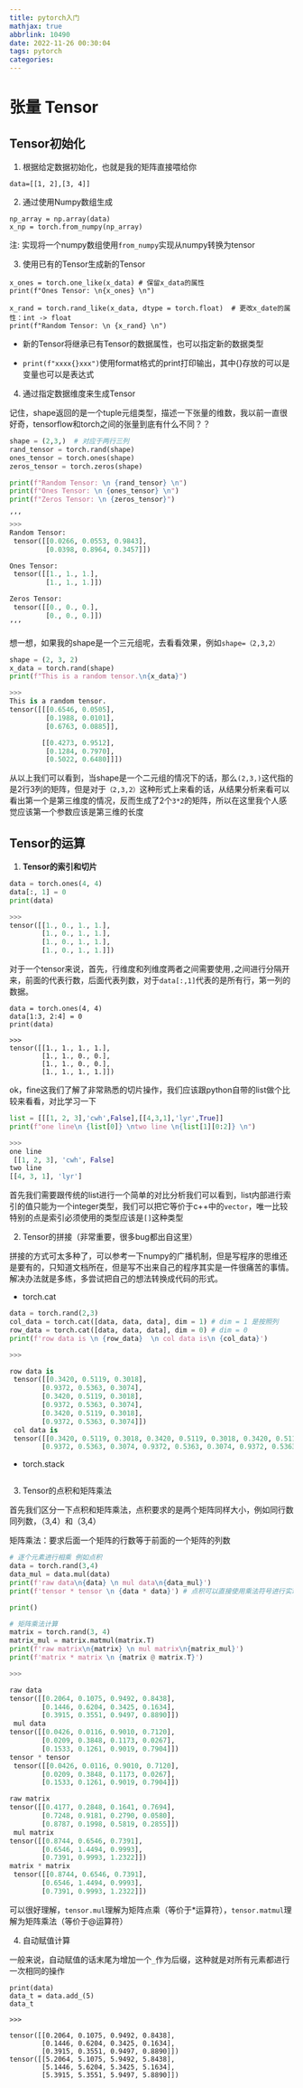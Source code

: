 ```yaml
---
title: pytorch入门
mathjax: true
abbrlink: 10490
date: 2022-11-26 00:30:04
tags: pytorch
categories:
---
```


# 张量 Tensor

## Tensor初始化

1. 根据给定数据初始化，也就是我的矩阵直接喂给你

`data=[[1, 2],[3, 4]]`

2. 通过使用Numpy数组生成

```
np_array = np.array(data)
x_np = torch.from_numpy(np_array)
```

注: 实现将一个numpy数组使用`from_numpy`实现从numpy转换为tensor

<!--more-->

3. 使用已有的Tensor生成新的Tensor

```
x_ones = torch.one_like(x_data) # 保留x_data的属性
print(f"Ones Tensor: \n{x_ones} \n")

x_rand = torch.rand_like(x_data, dtype = torch.float)  # 更改x_date的属性：int -> float
print(f"Random Tensor: \n {x_rand} \n")
```

+ 新的Tensor将继承已有Tensor的数据属性，也可以指定新的数据类型

+ `print(f"xxxx{}xxx")`使用format格式的print打印输出，其中{}存放的可以是变量也可以是表达式

4. 通过指定数据维度来生成Tensor

记住，shape返回的是一个tuple元组类型，描述一下张量的维数，我以前一直很好奇，tensorflow和torch之间的张量到底有什么不同？？

```python
shape = (2,3,)  # 对应于两行三列
rand_tensor = torch.rand(shape)
ones_tensor = torch.ones(shape)
zeros_tensor = torch.zeros(shape)

print(f"Random Tensor: \n {rand_tensor} \n")
print(f"Ones Tensor: \n {ones_tensor} \n")
print(f"Zeros Tensor: \n {zeros_tensor}")

‘’‘
>>>
Random Tensor:
 tensor([[0.0266, 0.0553, 0.9843],
         [0.0398, 0.8964, 0.3457]])

Ones Tensor:
 tensor([[1., 1., 1.],
         [1., 1., 1.]])

Zeros Tensor:
 tensor([[0., 0., 0.],
         [0., 0., 0.]])
’‘’
```

想一想，如果我的shape是一个三元组呢，去看看效果，例如`shape=（2,3,2）`

```python
shape = (2, 3, 2)
x_data = torch.rand(shape)
print(f"This is a random tensor.\n{x_data}")

>>>
This is a random tensor.
tensor([[[0.6546, 0.0505],
         [0.1988, 0.0101],
         [0.6763, 0.0885]],

        [[0.4273, 0.9512],
         [0.1284, 0.7970],
         [0.5022, 0.6480]]])
```

从以上我们可以看到，当shape是一个二元组的情况下的话，那么`(2,3,)`这代指的是2行3列的矩阵，但是对于`（2,3,2）`这种形式上来看的话，从结果分析来看可以看出第一个是第三维度的情况，反而生成了2个`3*2`的矩阵，所以在这里我个人感觉应该第一个参数应该是第三维的长度

## Tensor的运算

1. **Tensor的索引和切片**

```python
data = torch.ones(4, 4)
data[:, 1] = 0
print(data)

>>>
tensor([[1., 0., 1., 1.],
        [1., 0., 1., 1.],
        [1., 0., 1., 1.],
        [1., 0., 1., 1.]])
```

对于一个tensor来说，首先，行维度和列维度两者之间需要使用`,`之间进行分隔开来，前面的代表行数，后面代表列数，对于`data[:,1]`代表的是所有行，第一列的数据。

```
data = torch.ones(4, 4)
data[1:3, 2:4] = 0
print(data)

>>>
tensor([[1., 1., 1., 1.],
        [1., 1., 0., 0.],
        [1., 1., 0., 0.],
        [1., 1., 1., 1.]])
```

ok，fine这我们了解了非常熟悉的切片操作，我们应该跟python自带的list做个比较来看看，对比学习一下

```python
list = [[[1, 2, 3],'cwh',False],[[4,3,1],'lyr',True]]
print(f"one line\n {list[0]} \ntwo line \n{list[1][0:2]} \n")

>>>
one line
 [[1, 2, 3], 'cwh', False] 
two line 
[[4, 3, 1], 'lyr']
```

首先我们需要跟传统的list进行一个简单的对比分析我们可以看到，list内部进行索引的值只能为一个integer类型，我们可以把它等价于c++中的`vector`，唯一比较特别的点是索引必须使用的类型应该是`[]`这种类型

2. Tensor的拼接（非常重要，很多bug都出自这里）

拼接的方式可太多种了，可以参考一下numpy的广播机制，但是写程序的思维还是要有的，只知道文档所在，但是写不出来自己的程序其实是一件很痛苦的事情。解决办法就是多练，多尝试把自己的想法转换成代码的形式。

+ torch.cat

```python
data = torch.rand(2,3)
col_data = torch.cat([data, data, data], dim = 1) # dim = 1 是按照列
row_data = torch.cat([data, data, data], dim = 0) # dim = 0
print(f'row data is \n {row_data}  \n col data is\n {col_data}')

>>>

row data is 
 tensor([[0.3420, 0.5119, 0.3018],
        [0.9372, 0.5363, 0.3074],
        [0.3420, 0.5119, 0.3018],
        [0.9372, 0.5363, 0.3074],
        [0.3420, 0.5119, 0.3018],
        [0.9372, 0.5363, 0.3074]])  
 col data is
 tensor([[0.3420, 0.5119, 0.3018, 0.3420, 0.5119, 0.3018, 0.3420, 0.5119, 0.3018],
        [0.9372, 0.5363, 0.3074, 0.9372, 0.5363, 0.3074, 0.9372, 0.5363, 0.3074]])
```

+ torch.stack

```python

```

3. Tensor的点积和矩阵乘法

首先我们区分一下点积和矩阵乘法，点积要求的是两个矩阵同样大小，例如同行数同列数，（3,4）和（3,4）

矩阵乘法：要求后面一个矩阵的行数等于前面的一个矩阵的列数

```python
# 逐个元素进行相乘 例如点积
data = torch.rand(3,4)
data_mul = data.mul(data)
print(f'raw data\n{data} \n mul data\n{data_mul}')
print(f'tensor * tensor \n {data * data}') # 点积可以直接使用乘法符号进行实现

print()

# 矩阵乘法计算
matrix = torch.rand(3, 4)
matrix_mul = matrix.matmul(matrix.T)
print(f'raw matrix\n{matrix} \n mul matrix\n{matrix_mul}')
print(f'matrix * matrix \n {matrix @ matrix.T}')

>>>

raw data
tensor([[0.2064, 0.1075, 0.9492, 0.8438],
        [0.1446, 0.6204, 0.3425, 0.1634],
        [0.3915, 0.3551, 0.9497, 0.8890]]) 
 mul data
tensor([[0.0426, 0.0116, 0.9010, 0.7120],
        [0.0209, 0.3848, 0.1173, 0.0267],
        [0.1533, 0.1261, 0.9019, 0.7904]])
tensor * tensor 
 tensor([[0.0426, 0.0116, 0.9010, 0.7120],
        [0.0209, 0.3848, 0.1173, 0.0267],
        [0.1533, 0.1261, 0.9019, 0.7904]])

raw matrix
tensor([[0.4177, 0.2848, 0.1641, 0.7694],
        [0.7248, 0.9181, 0.2790, 0.0580],
        [0.8787, 0.1998, 0.5819, 0.2855]]) 
 mul matrix
tensor([[0.8744, 0.6546, 0.7391],
        [0.6546, 1.4494, 0.9993],
        [0.7391, 0.9993, 1.2322]])
matrix * matrix 
 tensor([[0.8744, 0.6546, 0.7391],
        [0.6546, 1.4494, 0.9993],
        [0.7391, 0.9993, 1.2322]])

```

可以很好理解，`tensor.mul`理解为矩阵点乘（等价于*运算符），`tensor.matmul`理解为矩阵乘法（等价于@运算符）

4. 自动赋值计算

一般来说，自动赋值的话末尾为增加一个`_`作为后缀，这种就是对所有元素都进行一次相同的操作

```
print(data)
data_t = data.add_(5)
data_t

>>>

tensor([[0.2064, 0.1075, 0.9492, 0.8438],
        [0.1446, 0.6204, 0.3425, 0.1634],
        [0.3915, 0.3551, 0.9497, 0.8890]])
tensor([[5.2064, 5.1075, 5.9492, 5.8438],
        [5.1446, 5.6204, 5.3425, 5.1634],
        [5.3915, 5.3551, 5.9497, 5.8890]])
```

